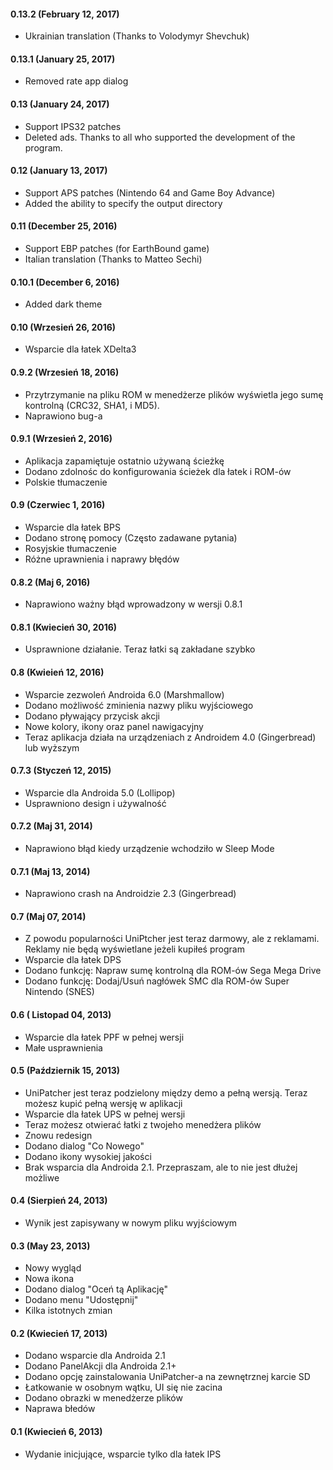 #### 0.13.2 (February 12, 2017)

- Ukrainian translation (Thanks to Volodymyr Shevchuk)

#### 0.13.1 (January 25, 2017)

- Removed rate app dialog

#### 0.13 (January 24, 2017)

- Support IPS32 patches
- Deleted ads. Thanks to all who supported the development of the program.

#### 0.12 (January 13, 2017)

- Support APS patches (Nintendo 64 and Game Boy Advance)
- Added the ability to specify the output directory

#### 0.11 (December 25, 2016)

- Support EBP patches (for EarthBound game)
- Italian translation (Thanks to Matteo Sechi)

#### 0.10.1 (December 6, 2016)

- Added dark theme

#### 0.10 (Wrzesień 26, 2016)

- Wsparcie dla łatek XDelta3

#### 0.9.2 (Wrzesień 18, 2016)

- Przytrzymanie na pliku ROM w menedżerze plików wyświetla jego sumę kontrolną (CRC32, SHA1, i MD5).
- Naprawiono bug-a

#### 0.9.1 (Wrzesień 2, 2016)

- Aplikacja zapamiętuje ostatnio używaną ścieżkę
- Dodano zdolnośc do konfigurowania ścieżek dla łatek i ROM-ów
- Polskie tłumaczenie

#### 0.9 (Czerwiec 1, 2016)

- Wsparcie dla łatek BPS
- Dodano stronę pomocy (Często zadawane pytania)
- Rosyjskie tłumaczenie
- Różne uprawnienia i naprawy błędów

#### 0.8.2 (Maj 6, 2016)

- Naprawiono ważny błąd wprowadzony w wersji 0.8.1

#### 0.8.1 (Kwiecień 30, 2016)

- Usprawnione działanie. Teraz łatki są zakładane szybko

#### 0.8 (Kwieień 12, 2016)

- Wsparcie zezwoleń Androida 6.0 (Marshmallow)
- Dodano możliwość zminienia nazwy pliku wyjściowego
- Dodano pływający przycisk akcji
- Nowe kolory, ikony oraz panel nawigacyjny
- Teraz aplikacja działa na urządzeniach z Androidem 4.0 (Gingerbread) lub wyższym

#### 0.7.3 (Styczeń 12, 2015)

- Wsparcie dla Androida 5.0 (Lollipop)
- Usprawniono design i używalność

#### 0.7.2 (Maj 31, 2014)

- Naprawiono błąd kiedy urządzenie wchodziło w Sleep Mode

#### 0.7.1 (Maj 13, 2014)

- Naprawiono crash na Androidzie 2.3 (Gingerbread)

#### 0.7 (Maj 07, 2014)

- Z powodu popularności UniPtcher jest teraz darmowy, ale z reklamami. Reklamy nie będą wyświetlane jeżeli kupiłeś program
- Wsparcie dla łatek DPS
- Dodano funkcję: Napraw sumę kontrolną dla ROM-ów Sega Mega Drive
- Dodano funkcję: Dodaj/Usuń nagłówek SMC dla ROM-ów Super Nintendo (SNES)

#### 0.6 ( Listopad 04, 2013)

- Wsparcie dla łatek PPF w pełnej wersji
- Małe usprawnienia

#### 0.5 (Październik 15, 2013)

- UniPatcher jest teraz podzielony między demo a pełną wersją. Teraz możesz kupić pełną wersję w aplikacji
- Wsparcie dla łatek UPS w pełnej wersji
- Teraz możesz otwierać łatki z twojeho menedżera plików
- Znowu redesign
- Dodano dialog "Co Nowego"
- Dodano ikony wysokiej jakości
- Brak wsparcia dla Androida 2.1. Przepraszam, ale to nie jest dłużej możliwe

#### 0.4 (Sierpień 24, 2013)

- Wynik jest zapisywany w nowym pliku wyjściowym

#### 0.3 (May 23, 2013)

- Nowy wygląd
- Nowa ikona
- Dodano dialog "Oceń tą Aplikację"
- Dodano menu "Udostępnij"
- Kilka istotnych zmian

#### 0.2 (Kwiecień 17, 2013)

- Dodano wsparcie dla Androida 2.1
- Dodano PanelAkcji dla Androida 2.1+
- Dodano opcję zainstalowania UniPatcher-a na zewnętrznej karcie SD
- Łatkowanie w osobnym wątku, UI się nie zacina
- Dodano obrazki w menedżerze plików
- Naprawa błedów

#### 0.1 (Kwiecień 6, 2013)

- Wydanie inicjujące, wsparcie tylko dla łatek IPS

